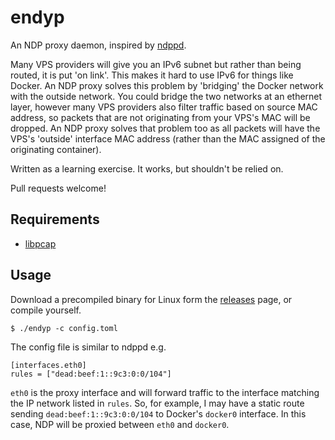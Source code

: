 # endyp

An NDP proxy daemon, inspired by [ndppd](https://github.com/DanielAdolfsson/ndppd).

Many VPS providers will give you an IPv6 subnet but rather than being routed, it is put 'on link'. This makes it hard to use IPv6 for things like Docker. An NDP proxy solves this problem by 'bridging' the Docker network with the outside network. You could bridge the two networks at an ethernet layer, however many VPS providers also filter traffic based on source MAC address, so packets that are not originating from your VPS's MAC will be dropped. An NDP proxy solves that problem too as all packets will have the VPS's 'outside' interface MAC address (rather than the MAC assigned of the originating container).

Written as a learning exercise. It works, but shouldn't be relied on.

Pull requests welcome!

## Requirements

- [libpcap](http://www.tcpdump.org/)

## Usage

Download a precompiled binary for Linux form the [releases](https://github.com/porjo/endyp/releases) page, or compile yourself.

`$ ./endyp -c config.toml`

The config file is similar to ndppd e.g.

```
[interfaces.eth0]
rules = ["dead:beef:1::9c3:0:0/104"]
```

`eth0` is the proxy interface and will forward traffic to the interface matching the IP network listed in `rules`. So, for example, I may have a static route sending `dead:beef:1::9c3:0:0/104` to Docker's `docker0` interface. In this case, NDP will be proxied between `eth0` and `docker0`.
